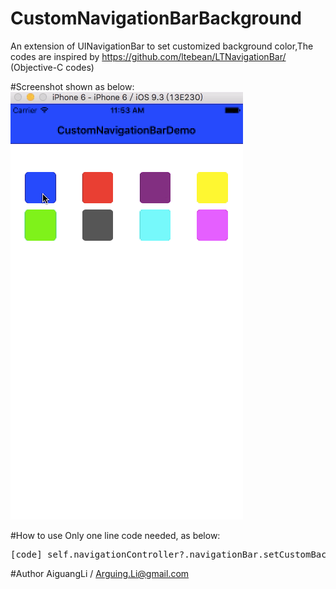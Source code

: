 # CustomNavigationBarBackground
An extension of UINavigationBar to set customized background color,The codes are inspired by https://github.com/ltebean/LTNavigationBar/ (Objective-C codes)

#Screenshot shown as below:
![demo gif](https://github.com/AiguangLi/CustomNavigationBarBackground/blob/master/screenshot.gif "Demo Gif")

#How to use
Only one line code needed, as below:
<pre>[code] self.navigationController?.navigationBar.setCustomBackgroundColor(color) [/code]</pre>

#Author
AiguangLi / Arguing.Li@gmail.com
